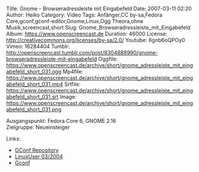 Title: Gnome - Browseradressleiste mit Eingabefeld
Date: 2007-03-11 02:20
Author: Heiko
Category: Video
Tags: Anfänger,CC by-sa,Fedora Core,gconf,gconf-editor,Gnome,Linux,Ogg Theora,ohne Musik,screencast,short
Slug: Gnome_Browseradressleiste_mit_Eingabefeld
Album: https://www.openscreencast.de
Duration: 46000
License: http://creativecommons.org/licenses/by-sa/2.0/
Youtube: 6gnb6oQPOy0
Vimeo: 16284404
Tumblr: http://openscreencast.tumblr.com/post/8304888990/gnome-browseradressleiste-mit-eingabefeld
Oggfile: https://www.openscreencast.de/archive/short/gnome_adressleiste_mit_eingabefeld_short_031.ogg
Mp4file: https://www.openscreencast.de/archive/short/gnome_adressleiste_mit_eingabefeld_short_031.mp4
Srtfile: https://www.openscreencast.de/archive/short/gnome_adressleiste_mit_eingabefeld_short_031.srt
Image: https://www.openscreencast.de/archive/short/gnome_adressleiste_mit_eingabefeld_short_031.png

Ausgangspunkt: Fedora Core 6, GNOME 2.16  
Zielgruppe: Neueinsteiger  

Links:

  * [GConf Repository](http://www.gnome.org/learn/admin-guide/latest/gconf-24.html)
  * [LinuxUser 03/2004](http://www.linux-user.de/ausgabe/2004/03/028-gconf/index.html)
  * [Gconf](http://en.wikipedia.org/wiki/Gconf)

